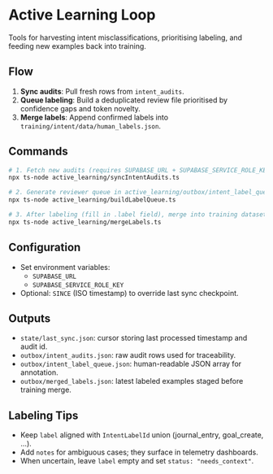 # Active Learning Loop

Tools for harvesting intent misclassifications, prioritising labeling, and feeding new examples back into training.

## Flow
1. **Sync audits**: Pull fresh rows from `intent_audits`.
2. **Queue labeling**: Build a deduplicated review file prioritised by confidence gaps and token novelty.
3. **Merge labels**: Append confirmed labels into `training/intent/data/human_labels.json`.

## Commands
```bash
# 1. Fetch new audits (requires SUPABASE_URL + SUPABASE_SERVICE_ROLE_KEY)
npx ts-node active_learning/syncIntentAudits.ts

# 2. Generate reviewer queue in active_learning/outbox/intent_label_queue.json
npx ts-node active_learning/buildLabelQueue.ts

# 3. After labeling (fill in .label field), merge into training dataset
npx ts-node active_learning/mergeLabels.ts
```

## Configuration
- Set environment variables:
  - `SUPABASE_URL`
  - `SUPABASE_SERVICE_ROLE_KEY`
- Optional: `SINCE` (ISO timestamp) to override last sync checkpoint.

## Outputs
- `state/last_sync.json`: cursor storing last processed timestamp and audit id.
- `outbox/intent_audits.json`: raw audit rows used for traceability.
- `outbox/intent_label_queue.json`: human-readable JSON array for annotation.
- `outbox/merged_labels.json`: latest labeled examples staged before training merge.

## Labeling Tips
- Keep `label` aligned with `IntentLabelId` union (journal_entry, goal_create, ...).
- Add `notes` for ambiguous cases; they surface in telemetry dashboards.
- When uncertain, leave `label` empty and set `status: "needs_context"`.
